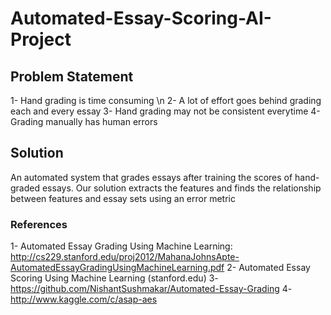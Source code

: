 # Automated-Essay-Scoring-AI-Project
## Problem Statement
1- Hand grading is time consuming \n
2- A lot of effort goes behind grading each and every essay
3- Hand grading may not be consistent everytime
4- Grading manually has human errors
## Solution
An automated system that grades essays after training the scores of hand-graded essays. 
Our solution extracts the features and finds the relationship between features and essay sets using an error metric
### References 
1- Automated Essay Grading Using Machine Learning: http://cs229.stanford.edu/proj2012/MahanaJohnsApte-AutomatedEssayGradingUsingMachineLearning.pdf
2- Automated Essay Scoring Using Machine Learning (stanford.edu)
3- https://github.com/NishantSushmakar/Automated-Essay-Grading
4- http://www.kaggle.com/c/asap-aes
